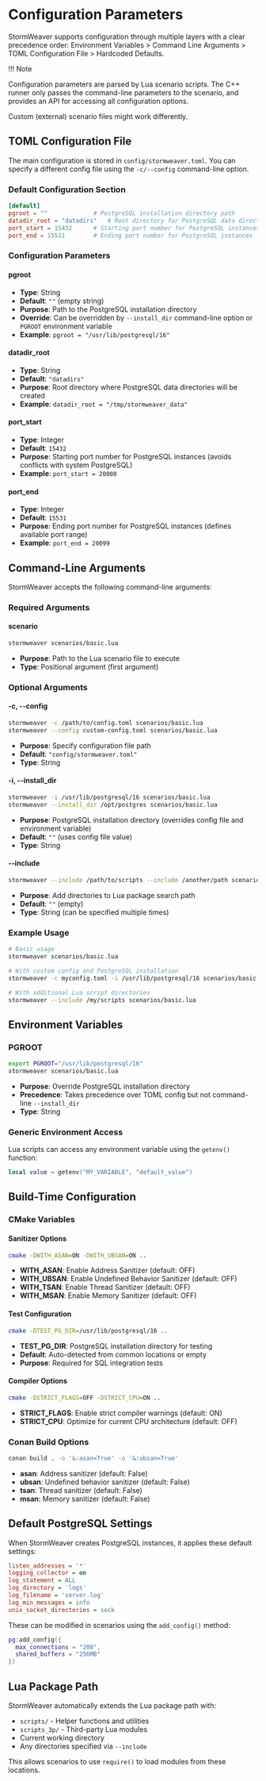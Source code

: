 # Configuration Parameters

StormWeaver supports configuration through multiple layers with a clear precedence order: Environment Variables > Command Line Arguments > TOML Configuration File > Hardcoded Defaults.

!!! Note

  Configuration parameters are parsed by Lua scenario scripts.
  The C++ runner only passes the command-line parameters to the scenario, and provides an API for accessing all configuration options.
  
  Custom (external) scenario files might work differently.

## TOML Configuration File

The main configuration is stored in `config/stormweaver.toml`. You can specify a different config file using the `-c/--config` command-line option.

### Default Configuration Section

```toml
[default]
pgroot = ""             # PostgreSQL installation directory path
datadir_root = "datadirs"   # Root directory for PostgreSQL data directories
port_start = 15432      # Starting port number for PostgreSQL instances
port_end = 15531        # Ending port number for PostgreSQL instances
```

### Configuration Parameters

#### pgroot
- **Type**: String
- **Default**: `""` (empty string)
- **Purpose**: Path to the PostgreSQL installation directory
- **Override**: Can be overridden by `--install_dir` command-line option or `PGROOT` environment variable
- **Example**: `pgroot = "/usr/lib/postgresql/16"`

#### datadir_root
- **Type**: String  
- **Default**: `"datadirs"`
- **Purpose**: Root directory where PostgreSQL data directories will be created
- **Example**: `datadir_root = "/tmp/stormweaver_data"`

#### port_start
- **Type**: Integer
- **Default**: `15432`
- **Purpose**: Starting port number for PostgreSQL instances (avoids conflicts with system PostgreSQL)
- **Example**: `port_start = 20000`

#### port_end
- **Type**: Integer
- **Default**: `15531`
- **Purpose**: Ending port number for PostgreSQL instances (defines available port range)
- **Example**: `port_end = 20099`

## Command-Line Arguments

StormWeaver accepts the following command-line arguments:

### Required Arguments

#### scenario
```bash
stormweaver scenarios/basic.lua
```
- **Purpose**: Path to the Lua scenario file to execute
- **Type**: Positional argument (first argument)

### Optional Arguments

#### -c, --config
```bash
stormweaver -c /path/to/config.toml scenarios/basic.lua
stormweaver --config custom-config.toml scenarios/basic.lua
```
- **Purpose**: Specify configuration file path
- **Default**: `"config/stormweaver.toml"`
- **Type**: String

#### -i, --install_dir
```bash
stormweaver -i /usr/lib/postgresql/16 scenarios/basic.lua
stormweaver --install_dir /opt/postgres scenarios/basic.lua
```
- **Purpose**: PostgreSQL installation directory (overrides config file and environment variable)
- **Default**: `""` (uses config file value)
- **Type**: String

#### --include
```bash
stormweaver --include /path/to/scripts --include /another/path scenarios/basic.lua
```
- **Purpose**: Add directories to Lua package search path
- **Default**: `""` (empty)
- **Type**: String (can be specified multiple times)

### Example Usage
```bash
# Basic usage
stormweaver scenarios/basic.lua

# With custom config and PostgreSQL installation
stormweaver -c myconfig.toml -i /usr/lib/postgresql/16 scenarios/basic.lua

# With additional Lua script directories
stormweaver --include /my/scripts scenarios/basic.lua
```

## Environment Variables

### PGROOT
```bash
export PGROOT="/usr/lib/postgresql/16"
stormweaver scenarios/basic.lua
```
- **Purpose**: Override PostgreSQL installation directory
- **Precedence**: Takes precedence over TOML config but not command-line `--install_dir`
- **Type**: String

### Generic Environment Access
Lua scripts can access any environment variable using the `getenv()` function:
```lua
local value = getenv("MY_VARIABLE", "default_value")
```

## Build-Time Configuration

### CMake Variables

#### Sanitizer Options
```bash
cmake -DWITH_ASAN=ON -DWITH_UBSAN=ON ..
```
- **WITH_ASAN**: Enable Address Sanitizer (default: OFF)
- **WITH_UBSAN**: Enable Undefined Behavior Sanitizer (default: OFF)
- **WITH_TSAN**: Enable Thread Sanitizer (default: OFF)
- **WITH_MSAN**: Enable Memory Sanitizer (default: OFF)

#### Test Configuration
```bash
cmake -DTEST_PG_DIR=/usr/lib/postgresql/16 ..
```
- **TEST_PG_DIR**: PostgreSQL installation directory for testing
- **Default**: Auto-detected from common locations or empty
- **Purpose**: Required for SQL integration tests

#### Compiler Options
```bash
cmake -DSTRICT_FLAGS=OFF -DSTRICT_CPU=ON ..
```
- **STRICT_FLAGS**: Enable strict compiler warnings (default: ON)
- **STRICT_CPU**: Optimize for current CPU architecture (default: OFF)

### Conan Build Options
```bash
conan build . -o '&:asan=True' -o '&:ubsan=True'
```
- **asan**: Address sanitizer (default: False)
- **ubsan**: Undefined behavior sanitizer (default: False)
- **tsan**: Thread sanitizer (default: False)
- **msan**: Memory sanitizer (default: False)

## Default PostgreSQL Settings

When StormWeaver creates PostgreSQL instances, it applies these default settings:

```ini
listen_addresses = '*'
logging_collector = on
log_statement = ALL
log_directory = 'logs'
log_filename = 'server.log'
log_min_messages = info
unix_socket_directories = sock
```

These can be modified in scenarios using the `add_config()` method:

```lua
pg:add_config({
  max_connections = "200",
  shared_buffers = "256MB"
})
```

## Lua Package Path

StormWeaver automatically extends the Lua package path with:
- `scripts/` - Helper functions and utilities
- `scripts_3p/` - Third-party Lua modules
- Current working directory
- Any directories specified via `--include`

This allows scenarios to use `require()` to load modules from these locations.
